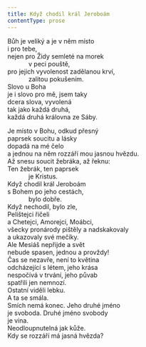 ```yaml
---
title: Když chodil král Jeroboám
contentType: prose
---
```


<section>

Bůh je veliký a je v něm místo  
i pro tebe,  
nejen pro Židy semleté na morek  
            v peci pouště,  
pro jejich vyvolenost zadělanou krví,  
            zalitou pokušením.  
Slovo u Boha  
je i slovo pro mě, jsem taky  
dcera slova, vyvolená  
tak jako každá druhá,  
každá druhá královna ze Sáby.

Je místo v Bohu, odkud přesný  
paprsek soucitu a lásky  
dopadá na mé čelo  
a jednou na něm rozzáří mou jasnou hvězdu.  
Až snesu soucit žebráka, až řeknu:  
Ten žebrák, ten paprsek  
            je Kristus.  
Když chodil král Jeroboám  
s Bohem po jeho cestách,  
            bylo dobře.  
Když nechodil, bylo zle,  
Pelištejci řičeli  
a Chetejci, Amorejci, Moábci,  
všecky pronárody pištěly a nadskakovaly  
a ukazovaly své mečíky.  
Ale Mesiáš nepřijde a svět  
nebude spasen, jednou a provždy!  
Čas se nezavře, není to květina  
odcházející s létem, jeho krása  
nespočívá v trvání, jeho půvab  
spatřili jen nemnozí.  
Ostatní viděli lebku.  
A ta se smála.  
Smích nemá konec. Jeho druhé jméno  
je svoboda. Druhé jméno svobody  
je vina.  
Neodloupnutelná jak kůže.  
Kdy se rozzáří má jasná hvězda?

</section>
